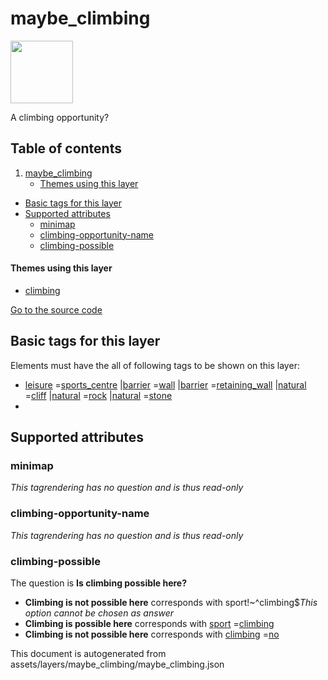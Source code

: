 maybe_climbing
================



<img src='https://mapcomplete.osm.be/./assets/themes/climbing/climbing_unknown.svg' height="100px"> 

A climbing opportunity?

## Table of contents

1. [maybe_climbing](#maybe_climbing)
    * [Themes using this layer](#themes-using-this-layer)

- [Basic tags for this layer](#basic-tags-for-this-layer)
- [Supported attributes](#supported-attributes)
    + [minimap](#minimap)
    + [climbing-opportunity-name](#climbing-opportunity-name)
    + [climbing-possible](#climbing-possible)

#### Themes using this layer

- [climbing](https://mapcomplete.osm.be/climbing)

[Go to the source code](../assets/layers/maybe_climbing/maybe_climbing.json)



Basic tags for this layer
---------------------------



Elements must have the all of following tags to be shown on this layer:

- <a href='https://wiki.openstreetmap.org/wiki/Key:leisure' target='_blank'>leisure</a>
  =<a href='https://wiki.openstreetmap.org/wiki/Tag:leisure%3Dsports_centre' target='_blank'>sports_centre</a>
  |<a href='https://wiki.openstreetmap.org/wiki/Key:barrier' target='_blank'>barrier</a>
  =<a href='https://wiki.openstreetmap.org/wiki/Tag:barrier%3Dwall' target='_blank'>wall</a>
  |<a href='https://wiki.openstreetmap.org/wiki/Key:barrier' target='_blank'>barrier</a>
  =<a href='https://wiki.openstreetmap.org/wiki/Tag:barrier%3Dretaining_wall' target='_blank'>retaining_wall</a>
  |<a href='https://wiki.openstreetmap.org/wiki/Key:natural' target='_blank'>natural</a>
  =<a href='https://wiki.openstreetmap.org/wiki/Tag:natural%3Dcliff' target='_blank'>cliff</a>
  |<a href='https://wiki.openstreetmap.org/wiki/Key:natural' target='_blank'>natural</a>
  =<a href='https://wiki.openstreetmap.org/wiki/Tag:natural%3Drock' target='_blank'>rock</a>
  |<a href='https://wiki.openstreetmap.org/wiki/Key:natural' target='_blank'>natural</a>
  =<a href='https://wiki.openstreetmap.org/wiki/Tag:natural%3Dstone' target='_blank'>stone</a>
-

Supported attributes
----------------------

### minimap

_This tagrendering has no question and is thus read-only_

### climbing-opportunity-name

_This tagrendering has no question and is thus read-only_

### climbing-possible

The question is **Is climbing possible here?**

- **Climbing is not possible here** corresponds with sport!~^climbing$_This option cannot be chosen as answer_
- **Climbing is possible here** corresponds
  with <a href='https://wiki.openstreetmap.org/wiki/Key:sport' target='_blank'>sport</a>
  =<a href='https://wiki.openstreetmap.org/wiki/Tag:sport%3Dclimbing' target='_blank'>climbing</a>
- **Climbing is not possible here** corresponds
  with <a href='https://wiki.openstreetmap.org/wiki/Key:climbing' target='_blank'>climbing</a>
  =<a href='https://wiki.openstreetmap.org/wiki/Tag:climbing%3Dno' target='_blank'>no</a>

This document is autogenerated from assets/layers/maybe_climbing/maybe_climbing.json